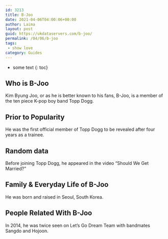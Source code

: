 ```yaml
---
id: 3213
title: B-Joo
date: 2021-04-06T04:00:06+00:00
author: Laima
layout: post
guid: https://ukdataservers.com/b-joo/
permalink: /04/06/b-joo
tags:
 - show love
category: Guides
---
```


* some text
{: toc}


## Who is B-Joo
                  
                  
                  
Kim Byung Joo, or as he is better known to his fans, B-Joo, is a member of the ten piece K-pop boy band Topp Dogg.
                  
              
            
              
            
                
                
                
## Prior to Popularity
                  
                  
                  
He was the first official member of Topp Dogg to be revealed after four years as a trainee.
                  
              
            
              
            
                
                
                
## Random data
                  
                  
                  
Before joining Topp Dogg, he appeared in the video &#8220;Should We Get Married?&#8221;
                  
              
            
              
            
                
                
                
## Family & Everyday Life of B-Joo
                  
                  
                  
He was born and raised in Seoul, South Korea.
                  
              
            
              
            
                
                
                
## People Related With B-Joo
                  
                  
                  
In 2014, he was twice seen on Let&#8217;s Go Dream Team with bandmates Sangdo and Hojoon.
                  
              
            
              
            
                
              
            
              
              
            
            
              
            
          
          
          